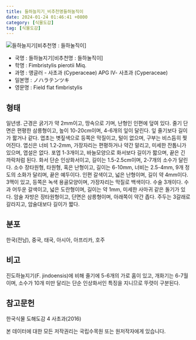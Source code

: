 ```yaml
---
title: 들하늘지기_비추천명들하눌직이
date: 2024-01-24 01:46:41 +0800
category: [식물도감]
tag: [식물도감]
---
```




![들하늘지기[비추천명 : 들하눌직이]](/fileUpload/plants/basic/Cyperaceae/Fimbristylis/5339/5339_1_th2.jpg)
- 국명 : 들하늘지기[비추천명 : 들하눌직이]
- 학명 : Fimbristylis pierotii Miq.
- 과명 : 앵글러 - 사초과 (Cyperaceae) APG Ⅳ- 사초과 (Cyperaceae)
- 일본명 : ノハラテンツキ
- 영문명 : Field flat fimbristylis


## 형태
일년생. 근경은 굵기가 약 2mm이고, 땅속으로 기며, 난형인 인편에 덮여 있다. 줄기 단면은 편평한 삼릉형이고, 높이 10-20cm이며, 4-6개의 잎이 달린다. 잎 줄기보다 길이가 짧거나 같다. 엽초는 볏짚색으로 등쪽은 막질이고, 털이 없으며, 구부는 비스듬히 찢어진다. 엽신은 너비 1.2-2mm, 가장자리는 편평하거나 약간 말리고, 미세한 잔톱니가 있으며, 엽설은 없다. 포엽 1-3개이고, 바늘모양으로 화서보다 길이가 짧으며, 끝은 긴 까락처럼 된다. 화서 단순 인상화서이고, 길이는 1.5-2.5cm이며, 2-7개의 소수가 달린다. 소수 장타원형, 타원형, 혹은 난형이고, 길이는 6-10mm, 너비는 2.5-4mm, 9개 정도의 소화가 달리며, 끝은 예두이다. 인편 갈색이고, 넓은 난형이며, 길이 약 4mm이다. 3맥이 있고, 등쪽은 녹색 용골모양이며, 가장자리는 막질로 백색이다. 수술 3개이다. 수과 어두운 갈색이고, 넓은 도란형이며, 길이는 약 1mm, 미세한 사마귀 같은 돌기가 있다. 암술 자방은 장타원형이고, 단면은 삼릉형이며, 아래쪽이 약간 좁다. 주두는 3갈래로 갈라지고, 암술대보다 길이가 짧다.
## 분포
한국(전남), 중국, 태국, 아시아, 아프리카, 호주
## 비고
진도하늘지기(F. jindoensis)에 비해 줄기에 5-6개의 가로 홈이 있고, 개화기는 6-7월이며, 소수가 10개 미만 달리는 단순 인상화서인 특징을 지니므로 뚜렷이 구분된다.
## 참고문헌
한국식물 도해도감 4 사초과(2016)






본 데이터에 대한 모든 저작권리는 국립수목원 또는 원저작자에게 있습니다.
